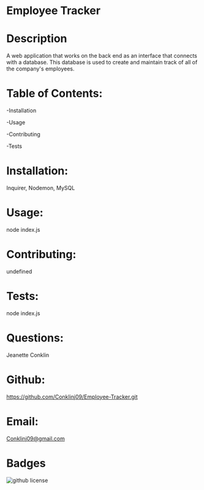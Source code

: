 # Employee Tracker

# Description

A web application that works on the back end as an interface 
that connects with a database. This database is used to create 
and maintain track of all of the company's employees.

# Table of Contents:

-Installation

-Usage

-Contributing

-Tests

# Installation:

Inquirer, Nodemon, MySQL 

# Usage:

node index.js

# Contributing:

undefined

# Tests:

node index.js

# Questions:

Jeanette Conklin

# Github:

https://github.com/Conklinj09/Employee-Tracker.git

# Email:

Conklinj09@gmail.com 

# Badges

![github license](https://img.shields.io/badge/License-Apache-blue.svg)



